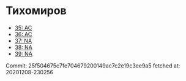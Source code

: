 # Тихомиров
- [35: AC](35.md)
- [36: AC](36.md)
- [37: NA](37.md)
- [38: NA](38.md)
- [39: NA](39.md)

Commit: 25f504675c7fe704679200149ac7c2e19c3ee9a5
 fetched at: 20201208-230256
